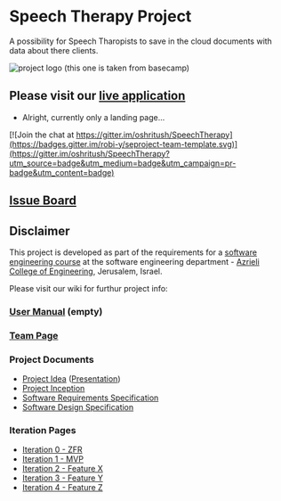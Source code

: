 # Speech Therapy Project

A possibility for Speech Tharopists to save in the cloud documents  with data about there clients.

![project logo (this one is taken from basecamp)](https://github.com/oshritush/seproject-team-template/blob/master/img/Logo.jpg)

## Please visit our [live application](http://speechtherapis.azurewebsites.net)
- Alright, currently only a landing page...

[![Join the chat at https://gitter.im/oshritush/SpeechTherapy](https://badges.gitter.im/robi-y/seproject-team-template.svg)](https://gitter.im/oshritush/SpeechTherapy?utm_source=badge&utm_medium=badge&utm_campaign=pr-badge&utm_content=badge)

## [Issue Board](https://huboard.com/oshritush/Speech-Therapy/#/milestones)

## Disclaimer
This project is developed as part of the requirements for a [software engineering course](https://github.com/jce-il/se-class/wiki) at the software engineering department - [Azrieli College of Engineering](http://www.jce.ac.il/), Jerusalem, Israel.

Please visit our wiki for furthur project info: 

### [User Manual](../../wiki/user-manual) (empty)

### [Team Page](../../wiki/team)

### Project Documents
- [Project Idea](docs/idea.pdf) ([Presentation](docs/idea-slides.pdf))
- [Project Inception](../../wiki/inception)
- [Software Requirements Specification](../../wiki/srs)
- [Software Design Specification](../../wiki/sds)

### Iteration Pages
- [Iteration 0 - ZFR](../../wiki/iter0-zfr)
- [Iteration 1 - MVP](https://github.com/oshritush/Speech-Therapy/wiki/MVP-Iteration-1)
- [Iteration 2 - Feature X](https://github.com/oshritush/Speech-Therapy/wiki/Feature-X-Iteration-2)
- [Iteration 3 - Feature Y](https://github.com/oshritush/Speech-Therapy/wiki/Feature-Y---Iteration-3)
- [Iteration 4 - Feature Z]()



